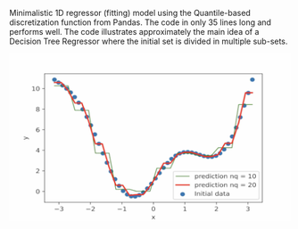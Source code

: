 


Minimalistic 1D regressor (fitting) model using the Quantile-based discretization function from Pandas. The code in only 35 lines long and performs well.
The code illustrates approximately the main idea of a Decision Tree Regressor where the initial set is divided in multiple sub-sets. 

<img src="figure.png" width="600" height="300">
